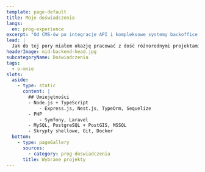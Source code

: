```yaml
---
template: page-default
title: Moje doświadczenia
langs:
  en: prog-experience
excerpt: "Od CMS-ów po integracje API i kompleksowe systemy backoffice'owe"
lead: |
  Jak do tej pory miałem okazję pracować z dość różnorodnymi projektami. Były to rzeczy od w miarę standardowych backendów w Symfony czy Node'owym Nest.js przez implementacje chatu na websocketach, po API przekazujące wiadomości między czujnikami i kamerami a wyświetlaczami, systemami biletowymi i szlabanami.
headerImage: mid-backend-head.jpg
subcategoryName: Doświadczenia
tags:
  - o-mnie
slots:
  aside:
    - type: static
      content: |
        ## Umiejętności
        - Node.js + TypeScript
            - Express.js, Nest.js, TypeOrm, Sequelize
        - PHP
            - Symfony, Laravel
        - MySQL, PostgreSQL + PostGIS, MSSQL
        - Skrypty shellowe, Git, Docker
  bottom:
    - type: pageGallery
      sources:
        - category: prog-doswiadczenia
      title: Wybrane projekty
---
```


